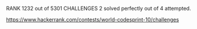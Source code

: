 
RANK
1232
out of 5301
CHALLENGES
2 solved perfectly
out of 4 attempted.

https://www.hackerrank.com/contests/world-codesprint-10/challenges
